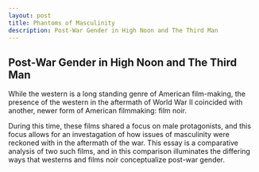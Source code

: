 ```yaml
---
layout: post
title: Phantoms of Masculinity
description: Post-War Gender in High Noon and The Third Man
---
```


## Post-War Gender in High Noon and The Third Man

While the western is a long standing genre of American film-making, the presence of the western in the aftermath of World War II coincided with another, newer form of American filmmaking: film noir. 

During this time, these films shared a focus on male protagonists, and this focus allows for an investagation of how issues of masculinity were reckoned with in the aftermath of the war. This essay is a comparative analysis of two such films, and in this comparison illuminates the differing ways that westerns and films noir conceptualize post-war gender. 
